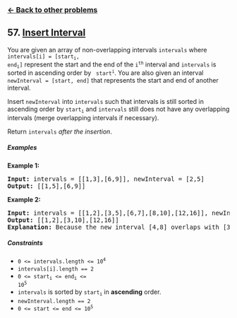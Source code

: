 ### [&#8592; Back to other problems](../../README.md)

## 57. [Insert Interval](https://leetcode.com/problems/insert-interval/)

You are given an array of non-overlapping intervals `intervals` where <code>
intervals[i] = [start<sub>i</sub>, end<sub>i</sub>]</code> represent the start and the end of the
<code>i<sup>th</sup></code> interval and `intervals` is sorted in ascending order by <code>
start<sup>i</sup></code>. You are
also given an interval
`newInterval = [start, end]` that represents the start and end of another interval.

Insert `newInterval` into `intervals` such that intervals is still sorted in ascending order
by <code>start<sub>i</sub></code>
and `intervals` still does not have any overlapping intervals (merge overlapping intervals if
necessary).

Return `intervals` *after the insertion*.

##### Examples

**Example 1:**

<pre>
<b>Input:</b> intervals = [[1,3],[6,9]], newInterval = [2,5]
<b>Output:</b> [[1,5],[6,9]]
</pre>

**Example 2:**

<pre>
<b>Input:</b> intervals = [[1,2],[3,5],[6,7],[8,10],[12,16]], newInterval = [4,8]
<b>Output:</b> [[1,2],[3,10],[12,16]]
<b>Explanation:</b> Because the new interval [4,8] overlaps with [3,5],[6,7],[8,10].
</pre>

##### Constraints

* <code>0 <= intervals.length <= 10<sup>4</sup></code>
* `intervals[i].length == 2`
* <code>0 <= start<sub>i</sub> <= end<sub>i</sub> <= 10<sup>5</sup></code>
* `intervals` is sorted by <code>start<sub>i</sub></code> in **ascending** order.
* `newInterval.length == 2`
* <code>0 <= start <= end <= 10<sup>5</sup></code>
